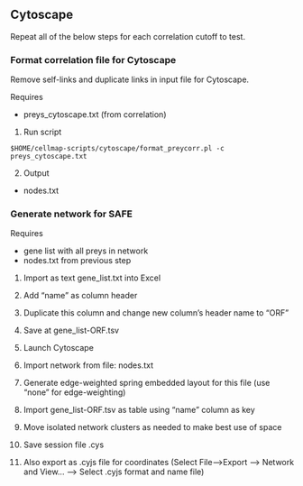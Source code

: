 ## Cytoscape

Repeat all of the below steps for each correlation cutoff to test.

### Format correlation file for Cytoscape

Remove self-links and duplicate links in input file for Cytoscape.

Requires
* preys_cytoscape.txt (from correlation)

1. Run script
```
$HOME/cellmap-scripts/cytoscape/format_preycorr.pl -c preys_cytoscape.txt
```

2. Output
* nodes.txt

### Generate network for SAFE

Requires
* gene list with all preys in network
* nodes.txt from previous step

1. Import as text gene_list.txt into Excel

2. Add “name” as column header

3. Duplicate this column and change new column’s header name to “ORF”

4. Save at gene_list-ORF.tsv

5. Launch Cytoscape

6. Import network from file: nodes.txt

7. Generate edge-weighted spring embedded layout for this file (use “none” for edge-weighting)

8. Import gene_list-ORF.tsv as table using “name” column as key

9. Move isolated network clusters as needed to make best use of space

10. Save session file .cys

11.	Also export as .cyjs file for coordinates (Select File-->Export --> Network and View... —> Select .cyjs format and name file)

